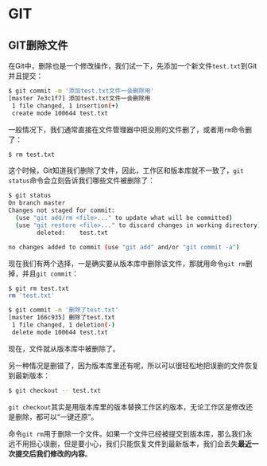# GIT

## GIT删除文件

在Git中，删除也是一个修改操作，我们试一下，先添加一个新文件`test.txt`到Git并且提交：

```bash
$ git commit -m '添加test.txt文件一会删除用'
[master 7e3c1f7] 添加test.txt文件一会删除用
 1 file changed, 1 insertion(+)
 create mode 100644 test.txt
```

一般情况下，我们通常直接在文件管理器中把没用的文件删了，或者用`rm`命令删了：

```bash
$ rm test.txt
```

这个时候，Git知道我们删除了文件，因此，工作区和版本库就不一致了，`git status`命令会立刻告诉我们哪些文件被删除了：

```bash
$ git status
On branch master
Changes not staged for commit:
  (use "git add/rm <file>..." to update what will be committed)
  (use "git restore <file>..." to discard changes in working directory)
        deleted:    test.txt

no changes added to commit (use "git add" and/or "git commit -a")
```

现在我们有两个选择，一是确实要从版本库中删除该文件，那就用命令`git rm`删掉，并且`git commit`：

```bash
$ git rm test.txt
rm 'test.txt'

$ git commit -m '删除了test.txt'
[master 166c935] 删除了test.txt
 1 file changed, 1 deletion(-)
 delete mode 100644 test.txt
```

现在，文件就从版本库中被删除了。

另一种情况是删错了，因为版本库里还有呢，所以可以很轻松地把误删的文件恢复到最新版本：

```bash
$ git checkout -- test.txt
```

`git checkout`其实是用版本库里的版本替换工作区的版本，无论工作区是修改还是删除，都可以“一键还原”。

命令`git rm`用于删除一个文件。如果一个文件已经被提交到版本库，那么我们永远不用担心误删，但是要小心，我们只能恢复文件到最新版本，我们会丢失**最近一次提交后我们修改的内容**。